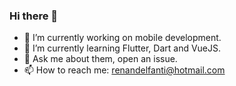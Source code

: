 ### Hi there 👋


- 🔭 I’m currently working on mobile development.
- 🌱 I’m currently learning Flutter, Dart and VueJS.
- 💬 Ask me about them, open an issue.
- 📫 How to reach me: renandelfanti@hotmail.com
